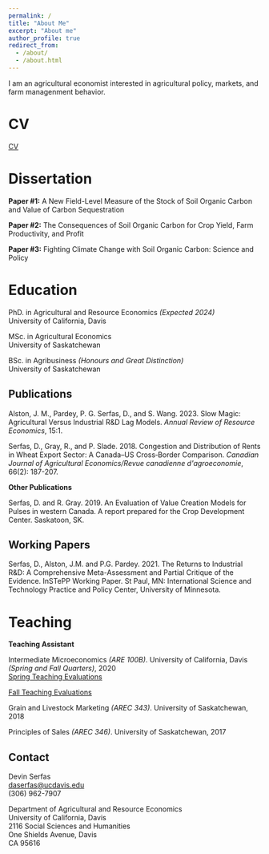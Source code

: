 ```yaml
---
permalink: /
title: "About Me"
excerpt: "About me"
author_profile: true
redirect_from: 
  - /about/
  - /about.html
---
```


I am an agricultural economist interested in agricultural policy, markets, and farm managenment behavior.

CV
======
[CV](devinserfas.github.io/files/example.pdf)


Dissertation 
======
**Paper #1:** A New Field-Level Measure of the Stock of Soil Organic Carbon and Value of Carbon Sequestration

**Paper #2:** The Consequences of Soil Organic Carbon for Crop Yield, Farm Productivity, and Profit

**Paper #3:**  Fighting Climate Change with Soil Organic Carbon: Science and Policy

Education
======
PhD. in Agricultural and Resource Economics *(Expected 2024)* <br />
University of California, Davis 

MSc. in Agricultural Economics <br />
University of Saskatchewan

BSc. in Agribusiness *(Honours and Great Distinction)* <br />
University of Saskatchewan

Publications
------
Alston, J. M., Pardey, P. G. Serfas, D., and S. Wang. 2023. Slow Magic: Agricultural Versus Industrial R&D Lag Models. *Annual Review of Resource Economics*, 15:1.

Serfas, D., Gray, R., and P. Slade. 2018. Congestion and Distribution of Rents in Wheat Export Sector: A Canada–US Cross‐Border Comparison. *Canadian Journal of Agricultural Economics/Revue canadienne d'agroeconomie*, 66(2): 187-207.

**Other Publications**

Serfas, D. and R. Gray. 2019. An Evaluation of Value Creation Models for Pulses in western Canada. A report prepared for the Crop Development Center. Saskatoon, SK.

Working Papers
------

Serfas, D., Alston, J.M. and P.G. Pardey. 2021. The Returns to Industrial R&D: A Comprehensive Meta-Assessment and Partial Critique of the Evidence. InSTePP Working Paper. St Paul, MN: International Science and Technology Practice and Policy Center, University of Minnesota.


Teaching
======
**Teaching Assistant**

Intermediate Microeconomics *(ARE 100B)*. University of California, Davis *(Spring and Fall Quarters)*, 2020 <br />
   [Spring Teaching Evaluations](devinserfas.github.io/files/TA_Performance_Survey_ARE_100B_Spring_2020.pdf)
  
   [Fall Teaching Evaluations](devinserfas.github.io/files/TA_Performance_Survey_ARE_100B_Spring_2020.pdf)

Grain and Livestock Marketing *(AREC 343)*. University of Saskatchewan, 2018

Principles of Sales *(AREC 346)*. University of Saskatchewan, 2017

Contact
------
Devin Serfas <br />
daserfas@ucdavis.edu <br />
(306) 962-7907 <br />


Department of Agricultural and Resource Economics <br />
University of California, Davis <br />
2116 Social Sciences and Humanities <br />
One Shields Avenue, Davis <br />
CA 95616 <br />

